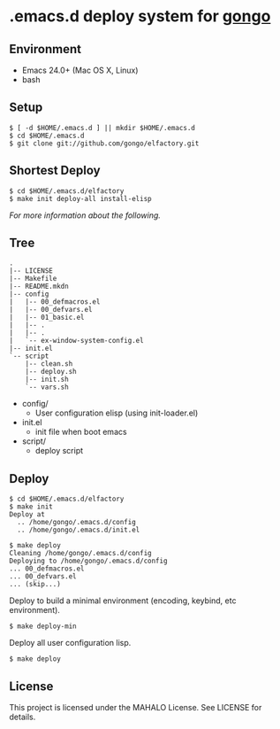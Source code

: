 # .emacs.d deploy system for [gongo](http://gongo.github.com/)

## Environment

- Emacs 24.0+ (Mac OS X, Linux)
- bash

## Setup

    $ [ -d $HOME/.emacs.d ] || mkdir $HOME/.emacs.d
    $ cd $HOME/.emacs.d
    $ git clone git://github.com/gongo/elfactory.git

## Shortest Deploy

    $ cd $HOME/.emacs.d/elfactory
    $ make init deploy-all install-elisp

*For more information about the following.*

## Tree

    .
    |-- LICENSE
    |-- Makefile
    |-- README.mkdn
    |-- config
    |   |-- 00_defmacros.el
    |   |-- 00_defvars.el
    |   |-- 01_basic.el
    |   |-- .
    |   |-- .
    |   `-- ex-window-system-config.el
    |-- init.el
    `-- script
        |-- clean.sh
        |-- deploy.sh
        |-- init.sh
        `-- vars.sh

- config/
    - User configuration elisp (using init-loader.el)
- init.el
    - init file when boot emacs
- script/
    - deploy script

## Deploy

    $ cd $HOME/.emacs.d/elfactory
    $ make init
    Deploy at
      .. /home/gongo/.emacs.d/config
      .. /home/gongo/.emacs.d/init.el

    $ make deploy
    Cleaning /home/gongo/.emacs.d/config
    Deploying to /home/gongo/.emacs.d/config
    ... 00_defmacros.el
    ... 00_defvars.el
    ... (skip...)

Deploy to build a minimal environment (encoding, keybind, etc environment).

    $ make deploy-min

Deploy all user configuration lisp.

    $ make deploy

## License

This project is licensed under the MAHALO License. See LICENSE for details.
